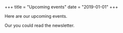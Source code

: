 +++
title = "Upcoming events"
date = "2019-01-01"
+++

Here are our upcoming events.

Our you could read the newsletter.
